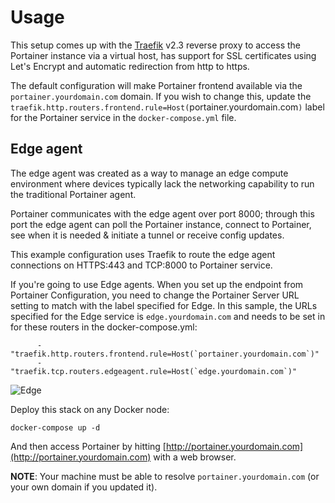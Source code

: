 # Usage

This setup comes up with the [Traefik](https://github.com/containous/traefik) v2.3 reverse proxy to access the Portainer instance via a virtual host, has support for SSL certificates using Let's Encrypt and automatic redirection from http to https.

The default configuration will make Portainer frontend available via the `portainer.yourdomain.com` domain. If you wish to change this, update the `traefik.http.routers.frontend.rule=Host(`portainer.yourdomain.com`)` label for the Portainer service in the `docker-compose.yml` file.

## Edge agent

The edge agent was created as a way to manage an edge compute environment where devices typically lack the networking capability to run the traditional Portainer agent.

Portainer communicates with the edge agent over port 8000; through this port the edge agent can poll the Portainer instance, connect to Portainer, see when it is needed & initiate a tunnel or receive config updates.

This example configuration uses Traefik to route the edge agent connections on HTTPS:443 and TCP:8000 to Portainer service.

If you're going to use Edge agents. When you set up the endpoint from Portainer Configuration, you need to change the Portainer Server URL setting to match with the label specified for Edge. In this sample, the URLs specified for the Edge service is `edge.yourdomain.com` and needs to be set in for these routers in the docker-compose.yml:

```
      - "traefik.http.routers.frontend.rule=Host(`portainer.yourdomain.com`)"
      - "traefik.tcp.routers.edgeagent.rule=Host(`edge.yourdomain.com`)"
```
   

![Edge](/traefik/edge.png)

Deploy this stack on any Docker node:

```
docker-compose up -d
```

And then access Portainer by hitting [http://portainer.yourdomain.com](http://portainer.yourdomain.com) with a web browser.

**NOTE**: Your machine must be able to resolve `portainer.yourdomain.com` (or your own domain if you updated it).
